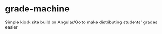 grade-machine
=============

Simple kiosk site build on Angular/Go to make distributing students' grades easier

